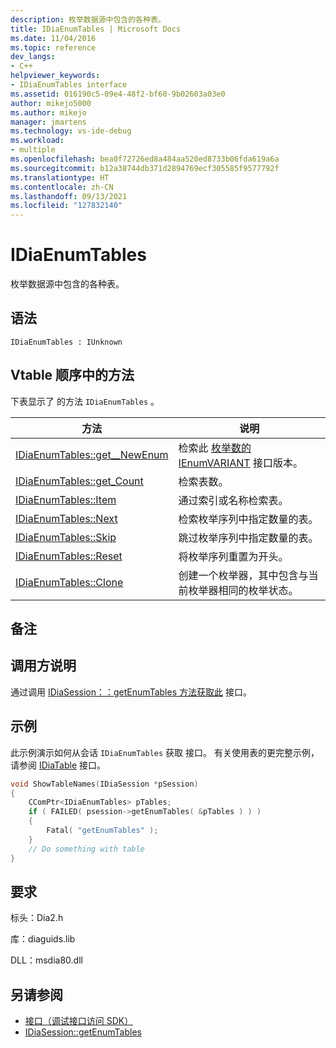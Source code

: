 ```yaml
---
description: 枚举数据源中包含的各种表。
title: IDiaEnumTables | Microsoft Docs
ms.date: 11/04/2016
ms.topic: reference
dev_langs:
- C++
helpviewer_keywords:
- IDiaEnumTables interface
ms.assetid: 016190c5-09e4-48f2-bf60-9b02603a03e0
author: mikejo5000
ms.author: mikejo
manager: jmartens
ms.technology: vs-ide-debug
ms.workload:
- multiple
ms.openlocfilehash: bea0f72726ed8a484aa520ed8733b06fda619a6a
ms.sourcegitcommit: b12a38744db371d2894769ecf305585f9577792f
ms.translationtype: HT
ms.contentlocale: zh-CN
ms.lasthandoff: 09/13/2021
ms.locfileid: "127832140"
---
```

# <a name="idiaenumtables"></a>IDiaEnumTables
枚举数据源中包含的各种表。

## <a name="syntax"></a>语法

```
IDiaEnumTables : IUnknown
```

## <a name="methods-in-vtable-order"></a>Vtable 顺序中的方法
 下表显示了 的方法 `IDiaEnumTables` 。

|方法|说明|
|------------|-----------------|
|[IDiaEnumTables::get__NewEnum](../../debugger/debug-interface-access/idiaenumtables-get-newenum.md)|检索此 [枚举数的 IEnumVARIANT](/previous-versions/windows/desktop/api/oaidl/nn-oaidl-ienumvariant) 接口版本。|
|[IDiaEnumTables::get_Count](../../debugger/debug-interface-access/idiaenumtables-get-count.md)|检索表数。|
|[IDiaEnumTables::Item](../../debugger/debug-interface-access/idiaenumtables-item.md)|通过索引或名称检索表。|
|[IDiaEnumTables::Next](../../debugger/debug-interface-access/idiaenumtables-next.md)|检索枚举序列中指定数量的表。|
|[IDiaEnumTables::Skip](../../debugger/debug-interface-access/idiaenumtables-skip.md)|跳过枚举序列中指定数量的表。|
|[IDiaEnumTables::Reset](../../debugger/debug-interface-access/idiaenumtables-reset.md)|将枚举序列重置为开头。|
|[IDiaEnumTables::Clone](../../debugger/debug-interface-access/idiaenumtables-clone.md)|创建一个枚举器，其中包含与当前枚举器相同的枚举状态。|

## <a name="remarks"></a>备注

## <a name="notes-for-callers"></a>调用方说明
通过调用 [IDiaSession：：getEnumTables 方法获取此](../../debugger/debug-interface-access/idiasession-getenumtables.md) 接口。

## <a name="example"></a>示例
此示例演示如何从会话 `IDiaEnumTables` 获取 接口。 有关使用表的更完整示例，请参阅 [IDiaTable](../../debugger/debug-interface-access/idiatable.md) 接口。

```C++
void ShowTableNames(IDiaSession *pSession)
{
    CComPtr<IDiaEnumTables> pTables;
    if ( FAILED( psession->getEnumTables( &pTables ) ) )
    {
        Fatal( "getEnumTables" );
    }
    // Do something with table
}
```

## <a name="requirements"></a>要求
标头：Dia2.h

库：diaguids.lib

DLL：msdia80.dll

## <a name="see-also"></a>另请参阅
- [接口（调试接口访问 SDK）](../../debugger/debug-interface-access/interfaces-debug-interface-access-sdk.md)
- [IDiaSession::getEnumTables](../../debugger/debug-interface-access/idiasession-getenumtables.md)
